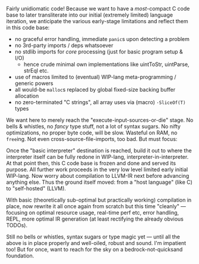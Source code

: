 Fairly unidiomatic code! Because we want to have a _most_-compact C code base to
later transliterate into our initial (extremely limited) language iteration, we
anticipate the various early-stage limitations and reflect them in this code base:

- no graceful error handling, immediate `panic`s upon detecting a problem
- no 3rd-party imports / deps whatsoever
- no stdlib imports for *core* processing (just for basic program setup & I/O)
  - hence crude minimal own implementations like uintToStr, uintParse, strEql etc.
- use of macros limited to (eventual) WIP-lang meta-programming / generic powers
- all would-be `malloc`s replaced by global fixed-size backing buffer allocation
- no zero-terminated "C strings", all array uses via (macro) `·SliceOf(T)` types

We want here to merely reach the "execute-input-sources-or-die" stage. No bells &
whistles, no *fancy* type stuff, not a lot of syntax sugars. No nifty optimizations,
no proper byte code, will be slow. Wasteful on RAM, no `free`ing. Not even
cross-source-file-imports, too bad. But must focus:

Once the "basic interpreter" destination is reached, build it out to where the
interpreter itself can be fully redone in WIP-lang, interpreter-in-interpreter.
At that point then, this C code base is frozen and done and served its purpose.
All further work proceeds in the very low level limited early initial WIP-lang.
Now worry about compilation to LLVM-IR next before advancing anything else. Thus
the ground itself moved: from a "host language" (like C) to "self-hosted" (LLVM).

With basic (theoretically sub-optimal but practically working) compilation in
place, now rewrite it all once again from scratch but this time "cleanly" &mdash;
focusing on optimal resource usage, real-time perf etc, error handling, REPL,
more optimal IR generation (at least rectifying the already obvious TODOs).

Still no bells or whistles, syntax sugars or type magic yet &mdash; until all the
above is in place properly and well-oiled, robust and sound. I'm impatient too!
But for once, want to reach for the sky on a bedrock-not-quicksand foundation.
